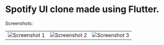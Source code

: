 # Spotify UI clone made using Flutter.
Screenshots:<br>
<table style={border:"none"}><tr><td><img src="https://user-images.githubusercontent.com/29589003/53244368-cce36f00-36d2-11e9-9219-ff6091f74be7.png" alt="Screenshot 1"/></td><td><img src="https://user-images.githubusercontent.com/29589003/53244460-13d16480-36d3-11e9-95a3-b84dc412d778.png" alt="Screenshot 2"/></td><td><img src="https://user-images.githubusercontent.com/29589003/53244491-28156180-36d3-11e9-9a8d-c944304b8ef3.png" alt="Screenshot 3"/></td></tr></table>
